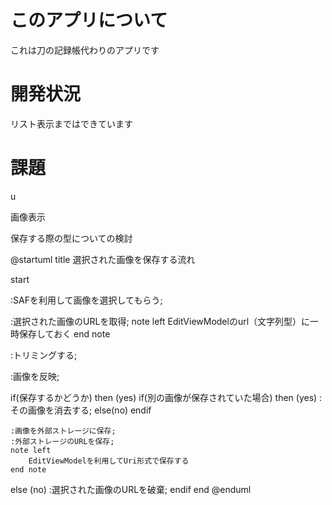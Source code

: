 <h1>このアプリについて</h1>
<p>これは刀の記録帳代わりのアプリです</p>
<h1>開発状況</h1>
<p>リスト表示まではできています</p>
<h1>課題</h1>u
<p>画像表示</p>
<p>保存する際の型についての検討</p>

@startuml
title 選択された画像を保存する流れ

start

:SAFを利用して画像を選択してもらう;

:選択された画像のURLを取得;
note left
    EditViewModelのurl（文字列型）に一時保存しておく
end note

:トリミングする;

:画像を反映;

if(保存するかどうか) then (yes)
    if(別の画像が保存されていた場合) then (yes)
        :その画像を消去する;
     else(no)
     endif

    :画像を外部ストレージに保存;
    :外部ストレージのURLを保存;
    note left
        EditViewModelを利用してUri形式で保存する
    end note
else (no)
    :選択された画像のURLを破棄;
endif
end
@enduml
